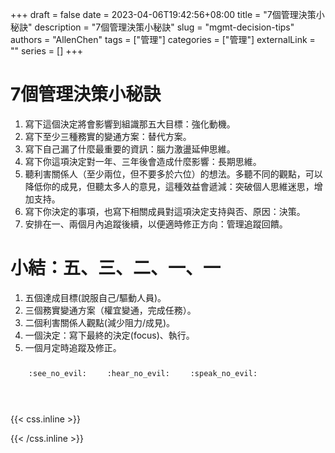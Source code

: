+++ 
draft = false
date = 2023-04-06T19:42:56+08:00
title = "7個管理決策小秘訣"
description = "7個管理決策小秘訣"
slug = "mgmt-decision-tips"
authors = "AllenChen"
tags = ["管理"]
categories = ["管理"]
externalLink = ""
series = []
+++
# 7個管理決策小秘訣
1. 寫下這個決定將會影響到組識那五大目標：強化動機。
2. 寫下至少三種務實的變通方案：替代方案。
3. 寫下自己漏了什麼最重要的資訊：腦力激盪延伸思維。
4. 寫下你這項決定對一年、三年後會造成什麼影響：長期思維。
5. 聽利害關係人（至少兩位，但不要多於六位）的想法。多聽不同的觀點，可以降低你的成見，但聽太多人的意見，這種效益會遞減：突破個人思維迷思，增加支持。
6. 寫下你決定的事項，也寫下相關成員對這項決定支持與否、原因：決策。
7. 安排在一、兩個月內追蹤後續，以便適時修正方向：管理追蹤回饋。

# 小結：五、三、二、一、一
1. 五個達成目標(說服自己/驅動人員)。 
2. 三個務實變通方案（權宜變通，完成任務）。 
3. 二個利害關係人觀點(減少阻力/成見)。
4. 一個決定：寫下最終的決定(focus)、執行。
5. 一個月定時追蹤及修正。

<p><span class="nowrap"><span class="emojify">🙈</span> <code>:see_no_evil:</code></span>  <span class="nowrap"><span class="emojify">🙉</span> <code>:hear_no_evil:</code></span>  <span class="nowrap"><span class="emojify">🙊</span> <code>:speak_no_evil:</code></span></p>
<br>
    

{{< css.inline >}}
<style>
.emojify {
	font-family: Apple Color Emoji, Segoe UI Emoji, NotoColorEmoji, Segoe UI Symbol, Android Emoji, EmojiSymbols;
	font-size: 2rem;
	vertical-align: middle;
}
@media screen and (max-width:650px) {
  .nowrap {
    display: block;
    margin: 25px 0;
  }
}
</style>
{{< /css.inline >}}
